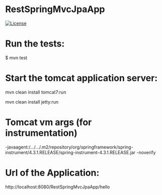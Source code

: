 # RestSpringMvcJpaApp

[![License](http://img.shields.io/:license-mit-blue.svg)](https://github.com/fdlessard/maven_template_app/blob/master/LICENSE)

Run the tests:
===

$ mvn test


Start the tomcat application server:
===

mvn clean install tomcat7:run

mvn clean install jetty:run


Tomcat vm args (for instrumentation)
====================================

-javaagent:/.../.../.m2/repository/org/springframework/spring-instrument/4.3.1.RELEASE/spring-instrument-4.3.1.RELEASE.jar -noverify


Url of the Application:
===

http://localhost:8080/RestSpringMvcJpaApp/hello
